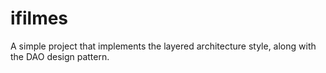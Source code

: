 # ifilmes
A simple project that implements the layered architecture style, along with the DAO design pattern.
